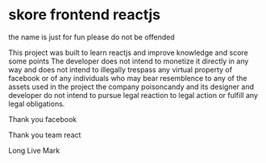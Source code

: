 # skore frontend reactjs

the name is just for fun 
please do not be offended

This project was built to learn reactjs and improve knowledge and score some points
The developer does not intend to monetize it directly in any way and does not intend to illegally trespass any virtual property of facebook
or of any individuals who may bear resemblence to any of the assets used in the project
the company poisoncandy and its designer and developer do not intend to pursue legal reaction to legal action or fulfill any legal obligations.

Thank you facebook

Thank you team react

Long Live Mark
